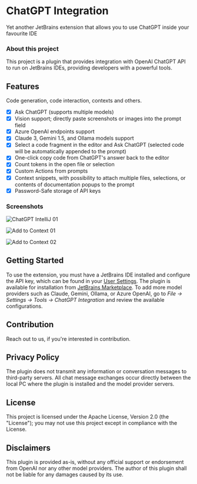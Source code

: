# ChatGPT Integration
Yet another JetBrains extension that allows you to use ChatGPT inside your favourite IDE

### About this project

This project is a plugin that provides integration with OpenAI ChatGPT API to run on JetBrains IDEs, providing developers with a powerful tools.

## Features

Code generation, code interaction, contexts and others.

- [x] Ask ChatGPT (supports multiple models)
- [x] Vision support; directly paste screenshots or images into the prompt field
- [x] Azure OpenAI endpoints support
- [x] Claude 3, Gemini 1.5, and Ollama models support
- [x] Select a code fragment in the editor and Ask ChatGPT (selected code will be automatically appended to the prompt)
- [x] One-click copy code from ChatGPT's answer back to the editor
- [x] Count tokens in the open file or selection
- [x] Custom Actions from prompts
- [x] Context snippets, with possibility to attach multiple files, selections, or contents of documentation popups to the prompt
- [x] Password-Safe storage of API keys

### Screenshots

![ChatGPT IntelliJ 01](docs/images/chatgpt-intellij-01.png)

![Add to Context 01](docs/images/add-to-context-01.png)

![Add to Context 02](docs/images/add-to-context-02.png)

## Getting Started

To use the extension, you must have a JetBrains IDE installed and configure the API key, which can be found in your [User Settings](https://platform.openai.com/account/api-keys).
The plugin is available for installation from [JetBrains Marketplace](https://plugins.jetbrains.com/plugin/21953-chatgpt-integration).
To add more model providers such as Claude, Gemini, Ollama, or Azure OpenAI, go to *File -> Settings -> Tools -> ChatGPT Integration* and review the available configurations.

## Contribution

Reach out to us, if you're interested in contribution.

## Privacy Policy

The plugin does not transmit any information or conversation messages to third-party servers. All chat message exchanges occur directly between the local PC where the plugin is installed and the model provider servers.

## License

This project is licensed under the Apache License, Version 2.0 (the "License"); you may not use this project except in compliance with the License.

## Disclaimers

This plugin is provided as-is, without any official support or endorsement from OpenAI nor any other model providers. The author of this plugin shall not be liable for any damages caused by its use.
